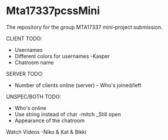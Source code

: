 # Mta17337pcssMini
The repository for the group MTA17337 mini-project submission. 

CLIENT TODO:
 - Usernames
 - Different colors for usernames -Kasper
 - Chatroom name

SERVER TODO:
 - Number of clients online (server) 
       - Who's joined/left
       
UNSPEC/BOTH TODO:
 - Who's online
 - Use string instead of char -mitch _Still open
 - Appearance of the chatroom
 
Watch Videos -Niko & Kat & Bikki

